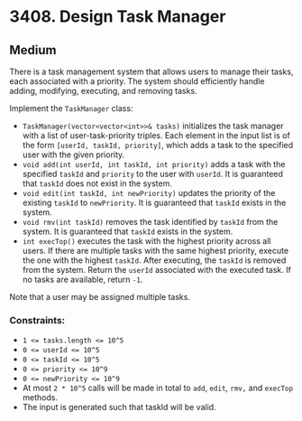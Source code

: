 # 3408. Design Task Manager

## Medium

There is a task management system that allows users to manage their tasks, each associated with a priority. The system
should efficiently handle adding, modifying, executing, and removing tasks.

Implement the `TaskManager` class:

- `TaskManager(vector<vector<int>>& tasks)` initializes the task manager with a list of user-task-priority triples. Each
  element in the input list is of the form `[userId, taskId, priority]`, which adds a task to the specified user with
  the given priority.
- `void add(int userId, int taskId, int priority)` adds a task with the specified `taskId` and `priority` to the user
  with `userId`. It is guaranteed that `taskId` does not exist in the system.
- `void edit(int taskId, int newPriority)` updates the priority of the existing `taskId` to `newPriority`. It is
  guaranteed that `taskId` exists in the system.
- `void rmv(int taskId)` removes the task identified by `taskId` from the system. It is guaranteed that `taskId` exists
  in the system.
- `int execTop()` executes the task with the highest priority across all users. If there are multiple tasks with the
  same highest priority, execute the one with the highest `taskId`. After executing, the `taskId` is removed from the
  system. Return the `userId` associated with the executed task. If no tasks are available, return `-1`.

Note that a user may be assigned multiple tasks.

### Constraints:

- `1 <= tasks.length <= 10^5`
- `0 <= userId <= 10^5`
- `0 <= taskId <= 10^5`
- `0 <= priority <= 10^9`
- `0 <= newPriority <= 10^9`
- At most `2 * 10^5` calls will be made in total to `add`, `edit`, `rmv,` and `execTop` methods.
- The input is generated such that taskId will be valid.
